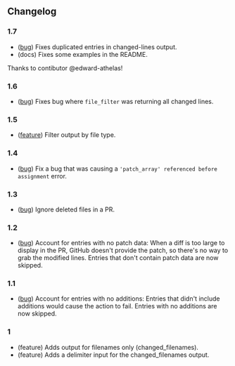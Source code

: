 ## Changelog

### 1.7

- ([bug][7]) Fixes duplicated entries in changed-lines output.
- (docs) Fixes some examples in the README.

[7]: https://github.com/hestonhoffman/changed-lines/pull/13

Thanks to contibutor @edward-athelas!

### 1.6

- ([bug][6]) Fixes bug where `file_filter` was returning all changed lines.

[6]: https://github.com/hestonhoffman/changed-lines/pull/11

### 1.5

- ([feature][5]) Filter output by file type.

[5]: https://github.com/hestonhoffman/changed-lines/pull/10

### 1.4

- ([bug][4]) Fix a bug that was causing a `'patch_array' referenced before assignment` error.

[4]: https://github.com/hestonhoffman/changed-lines/pull/9

### 1.3

- ([bug][3]) Ignore deleted files in a PR.

[3]: https://github.com/hestonhoffman/changed-lines/pull/6

### 1.2

- ([bug][2]) Account for entries with no patch data: When a diff is too large to display in the PR, GitHub doesn't provide the patch, so there's no way to grab the modified lines. Entries that don't contain patch data are now skipped.

[2]: https://github.com/hestonhoffman/changed-lines/pull/5

### 1.1

- ([bug][1]) Account for entries with no additions: Entries that didn't include additions would cause the action to fail. Entries with no additions are now skipped.

[1]: https://github.com/hestonhoffman/changed-lines/commit/73fec4dd4b78a0a29de46a8660f492f3f2eef70f

### 1

- (feature) Adds output for filenames only (changed_filenames).
- (feature) Adds a delimiter input for the changed_filenames output.



